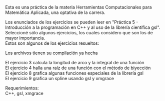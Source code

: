 Esta es una práctica de la materia Herramientas Computacionales para Matemática Aplicada, una optativa de la carrera.

Los enunciados de los ejercicios se pueden leer en "Práctica 5 - Introducción a la programación en C++ y al uso de la librería científica gsl".<br>
Seleccioné sólo algunos ejercicios, los cuales considero que son los de mayor importancia.<br>
Estos son algunos de los ejercicios resueltos:

Los archivos tienen su compilación ya hecha

El ejercicio 3 calcula la longitud de arco y la integral de una función<br>
El ejercicio 4 halla una raíz de una función con el método de biyección<br>
El ejercicio 8 grafica algunas funciones especiales de la librería gsl<br>
El ejercicio 9 grafica un spline usando gsl y xmgrace<br>

Requerimientos:<br>
C++, gsl, xmgrace
